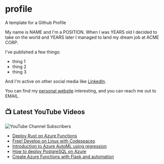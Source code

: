 # profile
A template for a Github Profile

My name is NAME and I'm a POSITION. When I was YEARS old I decided to take on the world and YEARS later I managed to land my dream job at ACME CORP.

I've published a few things:

* thing 1
* thing 2
* thing 3

And I'm active on other social media like [LinkedIn](https://www.linkedin.com/in/NICKNAME).

You can find my [personal website](https://example.com) interesting, and you can reach me out to EMAIL.


## 📺 Latest YouTube Videos

![YouTube Channel Subscribers](https://img.shields.io/youtube/channel/subscribers/UCt56bfntHoZFI60G5NIiTww?label=YouTube%20Subscribers&style=social)

<!-- YOUTUBE-VIDEOS-LIST:START -->
- [Deploy Rust on Azure Functions](https://www.youtube.com/watch?v=cFAhdgwg5nc)
- [Free! Develop on Linux with Codespaces](https://www.youtube.com/watch?v=qYIZqMhvgVc)
- [Introduction to Azure AutoML using regression](https://www.youtube.com/watch?v=auQAXH0wtjo)
- [How to deploy PostgreSQL on Azure](https://www.youtube.com/watch?v=AsL7MI8b0m4)
- [Create Azure Functions with Flask and automation](https://www.youtube.com/watch?v=ldFJBzSH5cM)
<!-- YOUTUBE-VIDEOS-LIST:END -->
